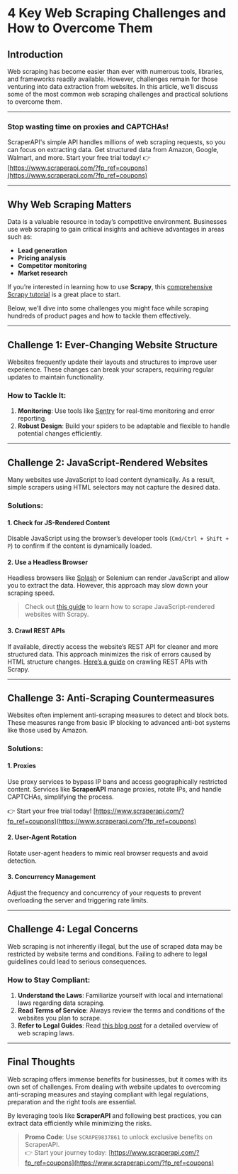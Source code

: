 # 4 Key Web Scraping Challenges and How to Overcome Them

## Introduction

Web scraping has become easier than ever with numerous tools, libraries, and frameworks readily available. However, challenges remain for those venturing into data extraction from websites. In this article, we’ll discuss some of the most common web scraping challenges and practical solutions to overcome them.

---

### Stop wasting time on proxies and CAPTCHAs!
ScraperAPI's simple API handles millions of web scraping requests, so you can focus on extracting data. Get structured data from Amazon, Google, Walmart, and more. Start your free trial today! 👉 [https://www.scraperapi.com/?fp_ref=coupons](https://www.scraperapi.com/?fp_ref=coupons)

---

## Why Web Scraping Matters

Data is a valuable resource in today’s competitive environment. Businesses use web scraping to gain critical insights and achieve advantages in areas such as:

- **Lead generation**
- **Pricing analysis**
- **Competitor monitoring**
- **Market research**

If you’re interested in learning how to use **Scrapy**, this [comprehensive Scrapy tutorial](https://towardsdatascience.com/a-minimalist-end-to-end-scrapy-tutorial-part-i-11e350bcdec0) is a great place to start.

Below, we’ll dive into some challenges you might face while scraping hundreds of product pages and how to tackle them effectively.

---

## Challenge 1: Ever-Changing Website Structure

Websites frequently update their layouts and structures to improve user experience. These changes can break your scrapers, requiring regular updates to maintain functionality.

### How to Tackle It:
1. **Monitoring**: Use tools like [Sentry](https://sentry.io/) for real-time monitoring and error reporting.
2. **Robust Design**: Build your spiders to be adaptable and flexible to handle potential changes efficiently.

---

## Challenge 2: JavaScript-Rendered Websites

Many websites use JavaScript to load content dynamically. As a result, simple scrapers using HTML selectors may not capture the desired data.

### Solutions:

#### 1. **Check for JS-Rendered Content**  
   Disable JavaScript using the browser’s developer tools (`Cmd/Ctrl + Shift + P`) to confirm if the content is dynamically loaded.

#### 2. **Use a Headless Browser**  
   Headless browsers like [Splash](https://splash.readthedocs.io/en/stable/faq.html) or Selenium can render JavaScript and allow you to extract the data. However, this approach may slow down your scraping speed.

   > Check out [this guide](https://towardsdatascience.com/how-to-execute-javascript-with-scrapy-1c5ef8f17981) to learn how to scrape JavaScript-rendered websites with Scrapy.

#### 3. **Crawl REST APIs**  
   If available, directly access the website’s REST API for cleaner and more structured data. This approach minimizes the risk of errors caused by HTML structure changes. [Here’s a guide](https://medium.com/@geneng/web-crawling-made-easy-with-scrapy-and-rest-api-ed993e84abd3) on crawling REST APIs with Scrapy.

---

## Challenge 3: Anti-Scraping Countermeasures

Websites often implement anti-scraping measures to detect and block bots. These measures range from basic IP blocking to advanced anti-bot systems like those used by Amazon.

### Solutions:

#### 1. **Proxies**
   Use proxy services to bypass IP bans and access geographically restricted content. Services like **ScraperAPI** manage proxies, rotate IPs, and handle CAPTCHAs, simplifying the process.

   👉 Start your free trial today! [https://www.scraperapi.com/?fp_ref=coupons](https://www.scraperapi.com/?fp_ref=coupons)

#### 2. **User-Agent Rotation**  
   Rotate user-agent headers to mimic real browser requests and avoid detection.

#### 3. **Concurrency Management**  
   Adjust the frequency and concurrency of your requests to prevent overloading the server and triggering rate limits.

---

## Challenge 4: Legal Concerns

Web scraping is not inherently illegal, but the use of scraped data may be restricted by website terms and conditions. Failing to adhere to legal guidelines could lead to serious consequences.

### How to Stay Compliant:
1. **Understand the Laws**: Familiarize yourself with local and international laws regarding data scraping.
2. **Read Terms of Service**: Always review the terms and conditions of the websites you plan to scrape.
3. **Refer to Legal Guides**: Read [this blog post](https://benbernardblog.com/web-scraping-and-crawling-are-perfectly-legal-right/) for a detailed overview of web scraping laws.

---

## Final Thoughts

Web scraping offers immense benefits for businesses, but it comes with its own set of challenges. From dealing with website updates to overcoming anti-scraping measures and staying compliant with legal regulations, preparation and the right tools are essential.

By leveraging tools like **ScraperAPI** and following best practices, you can extract data efficiently while minimizing the risks.

> **Promo Code**: Use `SCRAPE9837861` to unlock exclusive benefits on ScraperAPI.  
> 👉 Start your journey today: [https://www.scraperapi.com/?fp_ref=coupons](https://www.scraperapi.com/?fp_ref=coupons)
